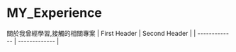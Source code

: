 # MY_Experience
關於我曾經學習,接觸的相關專案
| First Header  | Second Header |
| ------------- | ------------- |
